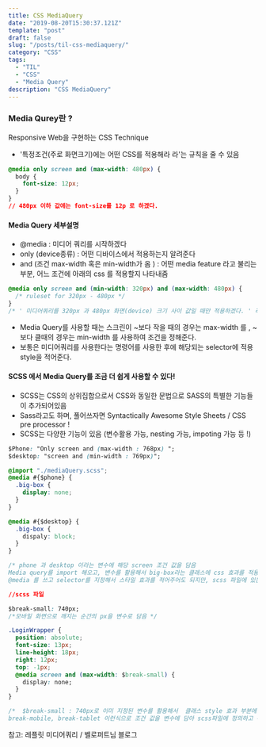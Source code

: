 ```yaml
---
title: CSS MediaQuery
date: "2019-08-20T15:30:37.121Z"
template: "post"
draft: false
slug: "/posts/til-css-mediaquery/"
category: "CSS"
tags:
  - "TIL"
  - "CSS"
  - "Media Query"
description: "CSS MediaQuery"
---
```


### Media Qurey란 ?

Responsive Web을 구현하는 CSS Technique

- '특정조건(주로 화면크기)에는 어떤 CSS를 적용해라 라'는 규칙을 줄 수 있음

```css
@media only screen and (max-width: 480px) {
  body {
    font-size: 12px;
  }
}
// 480px 이하 값에는 font-size를 12p 로 하겠다.
```

#### Media Query 세부설명

- @media : 미디어 쿼리를 시작하겠다
- only (device종류) : 어떤 디바이스에서 적용하는지 알려준다
- and (조건 max-width 혹은 min-width가 옴 ) : 어떤 media feature 라고 불리는 부분, 어느 조건에 아래의 css 를 적용할지 나타내줌

```css
@media only screen and (min-width: 320px) and (max-width: 480px) {
  /* ruleset for 320px - 480px */
}
/* ' 미디어쿼리를 320px 과 480px 화면(device) 크기 사이 값일 때만 적용하겠다. ' 라는 의미 ! */
```

- Media Query를 사용할 때는 스크린이 ~보다 작을 때의 경우는 max-width 를 , ~보다 클때의 경우는 min-width 를 사용하여 조건을 정해준다.
- 보통은 미디어쿼리를 사용한다는 명령어를 사용한 후에 해당되는 selector에 적용 style을 적어준다.

#### SCSS 에서 Media Query를 조금 더 쉽게 사용할 수 있다!

- SCSS는 CSS의 상위집합으로서 CSS와 동일한 문법으로 SASS의 특별한 기능들이 추가되어있음
- Sass라고도 하며, 풀어쓰자면 Syntactically Awesome Style Sheets / CSS pre processor !
- SCSS는 다양한 기능이 있음 (변수활용 가능, nesting 가능, impoting 가능 등 !)

```css
$Phone: "Only screen and (max-width : 768px) ";
$desktop: "screen and (min-width : 769px)";

@import "./mediaQuery.scss";
@media #{$phone} {
  .big-box {
    display: none;
  }
}

@media #{$desktop} {
  .big-box {
    dispaly: block;
  }
}

/* phone 과 desktop 이라는 변수에 해당 screen 조건 값을 담음
Media query를 import 해오고, 변수를 활용해서 big-box라는 클래스에 css 효과를 적용함 !
@media 를 쓰고 selector를 지정해서 스타일 효과를 적어주어도 되지만, scss 파일에 있는 각 태그에 @media 를 직접 적어줌으로써 각 태그마다 style 효과를 지정해도 됨 ! */

//scss 파일

$break-small: 740px;
/*모바일 화면으로 깨지는 순간의 px을 변수로 담음 */

.LoginWrapper {
  position: absolute;
  font-size: 13px;
  line-height: 18px;
  right: 12px;
  top: -1px;
  @media screen and (max-width: $break-small) {
    display: none;
  }
}

/*  $break-small : 740px로 이미 지정된 변수를 활용해서  클래스 style 효과 부분에 미디어쿼리를 직접 넣어줄 수도 있음!
break-mobile, break-tablet 이런식으로 조건 값을 변수에 담아 scss파일에 정의하고 유용하게 사용하는 경우가 많음! */
```

참고: 레플릿 미디어쿼리 / 벨로퍼트님 블로그
